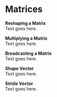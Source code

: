 # Matrices

**Reshaping a Matrix**  
Text goes here.

**Multiplying a Matrix**  
Text goes here.

**Broadcasting a Matrix**  
Text goes here.

**Shape Vector**  
Text goes here.

**Stride Vector**  
Text goes here.
